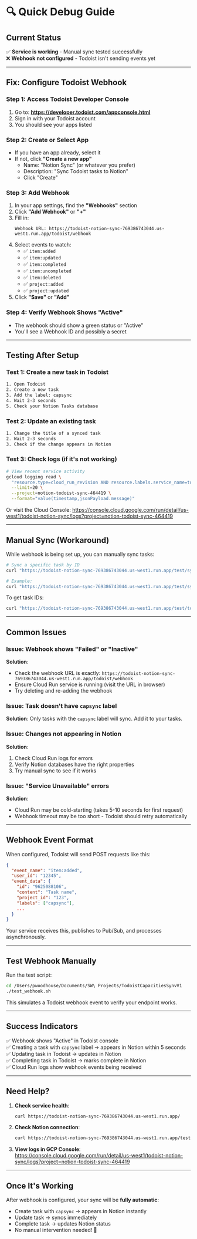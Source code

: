# 🔍 Quick Debug Guide

## Current Status

✅ **Service is working** - Manual sync tested successfully  
❌ **Webhook not configured** - Todoist isn't sending events yet

---

## Fix: Configure Todoist Webhook

### Step 1: Access Todoist Developer Console
1. Go to: **https://developer.todoist.com/appconsole.html**
2. Sign in with your Todoist account
3. You should see your apps listed

### Step 2: Create or Select App
- If you have an app already, select it
- If not, click **"Create a new app"**
  - Name: "Notion Sync" (or whatever you prefer)
  - Description: "Sync Todoist tasks to Notion"
  - Click "Create"

### Step 3: Add Webhook
1. In your app settings, find the **"Webhooks"** section
2. Click **"Add Webhook"** or **"+"**
3. Fill in:
   ```
   Webhook URL: https://todoist-notion-sync-769386743044.us-west1.run.app/todoist/webhook
   ```
4. Select events to watch:
   - ✅ `item:added`
   - ✅ `item:updated`  
   - ✅ `item:completed`
   - ✅ `item:uncompleted`
   - ✅ `item:deleted`
   - ✅ `project:added`
   - ✅ `project:updated`
5. Click **"Save"** or **"Add"**

### Step 4: Verify Webhook Shows "Active"
- The webhook should show a green status or "Active"
- You'll see a Webhook ID and possibly a secret

---

## Testing After Setup

### Test 1: Create a new task in Todoist
```bash
1. Open Todoist
2. Create a new task
3. Add the label: capsync
4. Wait 2-3 seconds
5. Check your Notion Tasks database
```

### Test 2: Update an existing task
```bash
1. Change the title of a synced task
2. Wait 2-3 seconds
3. Check if the change appears in Notion
```

### Test 3: Check logs (if it's not working)
```bash
# View recent service activity
gcloud logging read \
  "resource.type=cloud_run_revision AND resource.labels.service_name=todoist-notion-sync" \
  --limit=20 \
  --project=notion-todoist-sync-464419 \
  --format="value(timestamp,jsonPayload.message)"
```

Or visit the Cloud Console:
https://console.cloud.google.com/run/detail/us-west1/todoist-notion-sync/logs?project=notion-todoist-sync-464419

---

## Manual Sync (Workaround)

While webhook is being set up, you can manually sync tasks:

```bash
# Sync a specific task by ID
curl "https://todoist-notion-sync-769386743044.us-west1.run.app/test/sync-task/YOUR_TASK_ID?dry_run=false"

# Example:
curl "https://todoist-notion-sync-769386743044.us-west1.run.app/test/sync-task/9625088106?dry_run=false"
```

To get task IDs:
```bash
curl "https://todoist-notion-sync-769386743044.us-west1.run.app/test/todoist?capsync_only=true"
```

---

## Common Issues

### Issue: Webhook shows "Failed" or "Inactive"
**Solution**: 
- Check the webhook URL is exactly: `https://todoist-notion-sync-769386743044.us-west1.run.app/todoist/webhook`
- Ensure Cloud Run service is running (visit the URL in browser)
- Try deleting and re-adding the webhook

### Issue: Task doesn't have `capsync` label
**Solution**: Only tasks with the `capsync` label will sync. Add it to your tasks.

### Issue: Changes not appearing in Notion
**Solution**:
1. Check Cloud Run logs for errors
2. Verify Notion databases have the right properties
3. Try manual sync to see if it works

### Issue: "Service Unavailable" errors
**Solution**:
- Cloud Run may be cold-starting (takes 5-10 seconds for first request)
- Webhook timeout may be too short - Todoist should retry automatically

---

## Webhook Event Format

When configured, Todoist will send POST requests like this:

```json
{
  "event_name": "item:added",
  "user_id": "12345",
  "event_data": {
    "id": "9625088106",
    "content": "Task name",
    "project_id": "123",
    "labels": ["capsync"],
    ...
  }
}
```

Your service receives this, publishes to Pub/Sub, and processes asynchronously.

---

## Test Webhook Manually

Run the test script:
```bash
cd /Users/pwoodhouse/Documents/SW\ Projects/TodoistCapacitiesSynvV1
./test_webhook.sh
```

This simulates a Todoist webhook event to verify your endpoint works.

---

## Success Indicators

✅ Webhook shows "Active" in Todoist console  
✅ Creating a task with `capsync` label → appears in Notion within 5 seconds  
✅ Updating task in Todoist → updates in Notion  
✅ Completing task in Todoist → marks complete in Notion  
✅ Cloud Run logs show webhook events being received  

---

## Need Help?

1. **Check service health**:
   ```bash
   curl https://todoist-notion-sync-769386743044.us-west1.run.app/
   ```

2. **Check Notion connection**:
   ```bash
   curl https://todoist-notion-sync-769386743044.us-west1.run.app/test/notion
   ```

3. **View logs in GCP Console**:
   https://console.cloud.google.com/run/detail/us-west1/todoist-notion-sync/logs?project=notion-todoist-sync-464419

---

## Once It's Working

After webhook is configured, your sync will be **fully automatic**:
- Create task with `capsync` → appears in Notion instantly
- Update task → syncs immediately
- Complete task → updates Notion status
- No manual intervention needed! 🎉

